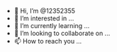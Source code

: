 - 👋 Hi, I’m @12352355
- 👀 I’m interested in ...
- 🌱 I’m currently learning ...
- 💞️ I’m looking to collaborate on ...
- 📫 How to reach you ...

<!---
12352355/12352355 is a ✨ special ✨ repository because its `README.md` (this file) appears on your GitHub profile.
You can click the Preview link to take a look at your changes.
--->
